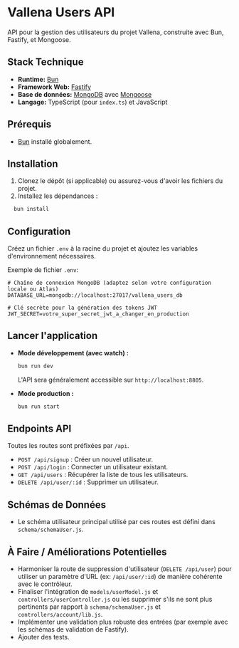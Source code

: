 # Vallena Users API

API pour la gestion des utilisateurs du projet Vallena, construite avec Bun, Fastify, et Mongoose.

## Stack Technique

-   **Runtime:** [Bun](https://bun.sh/)
-   **Framework Web:** [Fastify](https://www.fastify.io/)
-   **Base de données:** [MongoDB](https://www.mongodb.com/) avec [Mongoose](https://mongoosejs.com/)
-   **Langage:** TypeScript (pour `index.ts`) et JavaScript

## Prérequis

-   [Bun](https://bun.sh/docs/installation) installé globalement.

## Installation

1.  Clonez le dépôt (si applicable) ou assurez-vous d'avoir les fichiers du projet.
2.  Installez les dépendances :

```bash
  bun install
```

## Configuration

Créez un fichier `.env` à la racine du projet et ajoutez les variables d'environnement nécessaires.

Exemple de fichier `.env`:

```env
# Chaîne de connexion MongoDB (adaptez selon votre configuration locale ou Atlas)
DATABASE_URL=mongodb://localhost:27017/vallena_users_db

# Clé secrète pour la génération des tokens JWT
JWT_SECRET=votre_super_secret_jwt_a_changer_en_production
```

## Lancer l'application

-   **Mode développement (avec watch) :**

    ```bash
    bun run dev
    ```

    L'API sera généralement accessible sur `http://localhost:8805`.

-   **Mode production :**
    ```bash
    bun run start
    ```

## Endpoints API

Toutes les routes sont préfixées par `/api`.

-   `POST /api/signup` : Créer un nouvel utilisateur.
-   `POST /api/login` : Connecter un utilisateur existant.
-   `GET /api/users` : Récupérer la liste de tous les utilisateurs.
-   `DELETE /api/user/:id` : Supprimer un utilisateur.

## Schémas de Données

-   Le schéma utilisateur principal utilisé par ces routes est défini dans `schema/schemaUser.js`.

## À Faire / Améliorations Potentielles

-   Harmoniser la route de suppression d'utilisateur (`DELETE /api/user`) pour utiliser un paramètre d'URL (ex: `/api/user/:id`) de manière cohérente avec le contrôleur.
-   Finaliser l'intégration de `models/userModel.js` et `controllers/userController.js` ou les supprimer s'ils ne sont plus pertinents par rapport à `schema/schemaUser.js` et `controllers/account/lib.js`.
-   Implémenter une validation plus robuste des entrées (par exemple avec les schémas de validation de Fastify).
-   Ajouter des tests.
